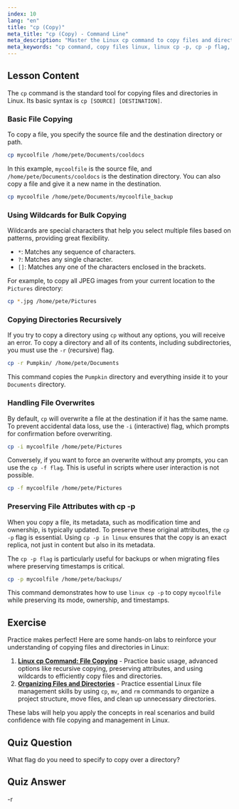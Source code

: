 ```yaml
---
index: 10
lang: "en"
title: "cp (Copy)"
meta_title: "cp (Copy) - Command Line"
meta_description: "Master the Linux cp command to copy files and directories. This guide covers essential options like recursive copying (-r), preserving attributes with the cp -p flag, and forcing overwrites with the cp -f flag. Learn how cp -p in Linux helps maintain file metadata."
meta_keywords: "cp command, copy files linux, linux cp -p, cp -p flag, cp -p in linux, cp -f flag, recursive copy, cp -r, linux wildcards, linux command line"
---
```


## Lesson Content

The `cp` command is the standard tool for copying files and directories in Linux. Its basic syntax is `cp [SOURCE] [DESTINATION]`.

### Basic File Copying

To copy a file, you specify the source file and the destination directory or path.

```bash
cp mycoolfile /home/pete/Documents/cooldocs
```

In this example, `mycoolfile` is the source file, and `/home/pete/Documents/cooldocs` is the destination directory. You can also copy a file and give it a new name in the destination.

```bash
cp mycoolfile /home/pete/Documents/mycoolfile_backup
```

### Using Wildcards for Bulk Copying

Wildcards are special characters that help you select multiple files based on patterns, providing great flexibility.

- `*`: Matches any sequence of characters.
- `?`: Matches any single character.
- `[]`: Matches any one of the characters enclosed in the brackets.

For example, to copy all JPEG images from your current location to the `Pictures` directory:

```bash
cp *.jpg /home/pete/Pictures
```

### Copying Directories Recursively

If you try to copy a directory using `cp` without any options, you will receive an error. To copy a directory and all of its contents, including subdirectories, you must use the `-r` (recursive) flag.

```bash
cp -r Pumpkin/ /home/pete/Documents
```

This command copies the `Pumpkin` directory and everything inside it to your `Documents` directory.

### Handling File Overwrites

By default, `cp` will overwrite a file at the destination if it has the same name. To prevent accidental data loss, use the `-i` (interactive) flag, which prompts for confirmation before overwriting.

```bash
cp -i mycoolfile /home/pete/Pictures
```

Conversely, if you want to force an overwrite without any prompts, you can use the `cp -f flag`. This is useful in scripts where user interaction is not possible.

```bash
cp -f mycoolfile /home/pete/Pictures
```

### Preserving File Attributes with cp -p

When you copy a file, its metadata, such as modification time and ownership, is typically updated. To preserve these original attributes, the `cp -p` flag is essential. Using `cp -p in linux` ensures that the copy is an exact replica, not just in content but also in its metadata.

The `cp -p flag` is particularly useful for backups or when migrating files where preserving timestamps is critical.

```bash
cp -p mycoolfile /home/pete/backups/
```

This command demonstrates how to use `linux cp -p` to copy `mycoolfile` while preserving its mode, ownership, and timestamps.

## Exercise

Practice makes perfect! Here are some hands-on labs to reinforce your understanding of copying files and directories in Linux:

1. **[Linux cp Command: File Copying](https://labex.io/labs/linux-linux-cp-command-file-copying-209744)** - Practice basic usage, advanced options like recursive copying, preserving attributes, and using wildcards to efficiently copy files and directories.
2. **[Organizing Files and Directories](https://labex.io/labs/linux-organizing-files-and-directories-387877)** - Practice essential Linux file management skills by using `cp`, `mv`, and `rm` commands to organize a project structure, move files, and clean up unnecessary directories.

These labs will help you apply the concepts in real scenarios and build confidence with file copying and management in Linux.

## Quiz Question

What flag do you need to specify to copy over a directory?

## Quiz Answer

-r
